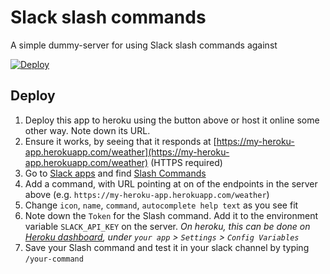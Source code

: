 # Slack slash commands

A simple dummy-server for using Slack slash commands against

[![Deploy](https://www.herokucdn.com/deploy/button.svg)](https://heroku.com/deploy)

## Deploy
1. Deploy this app to heroku using the button above or host it online some other way. Note down its URL.
2. Ensure it works, by seeing that it responds at [https://my-heroku-app.herokuapp.com/weather](https://my-heroku-app.herokuapp.com/weather) (HTTPS required)
3. Go to [Slack apps](https://slack.com/apps) and find [Slash Commands](https://slack.com/apps/A0F82E8CA-slash-commands)
4. Add a command, with URL pointing at on of the endpoints in the server above (e.g. ```https://my-heroku-app.herokuapp.com/weather```)
5. Change ```icon```, ```name```, ```command```, ```autocomplete help text``` as you see fit
6. Note down the ```Token``` for the Slash command. Add it to the environment variable ```SLACK_API_KEY``` on the server. *On heroku, this can be done on [Heroku dashboard](https://dashboard.heroku.com/), under ```your app``` > ```Settings``` > ```Config Variables```*
7. Save your Slash command and test it in your slack channel by typing ```/your-command```
